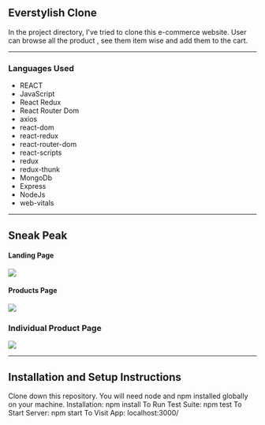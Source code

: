 <h2>Everstylish Clone</h2>
In the project directory, I've tried to clone this e-commerce website. User can browse all the product , see them item wise and add them to the cart.

<hr/>
<h3>Languages Used</h3>

* REACT
* JavaScript
* React Redux
* React Router Dom
* axios
* react-dom
* react-redux
* react-router-dom
* react-scripts
* redux
* redux-thunk
* MongoDb
* Express
* NodeJs
* web-vitals

<hr/>

## Sneak Peak
#### Landing Page
<img src="https://i.im.ge/2021/07/24/D12ra.png"/>

#### Products Page

<img src="https://i.im.ge/2021/07/24/D1OVx.png"/>

### Individual Product Page
<img src="https://i.im.ge/2021/07/24/D1S0J.png"/>

<hr/>

## Installation and Setup Instructions
Clone down this repository. You will need node and npm installed globally on your machine. 
Installation: npm install To Run Test Suite: npm test To Start Server: npm start To Visit App: localhost:3000/

